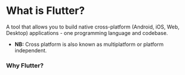 # What is Flutter?
A tool that allows you to build native cross-platform (Android, iOS, Web, Desktop) applications - one programming language and codebase.

- **NB:** Cross platform is also known as multiplatform or platform independent.

### Why Flutter?
